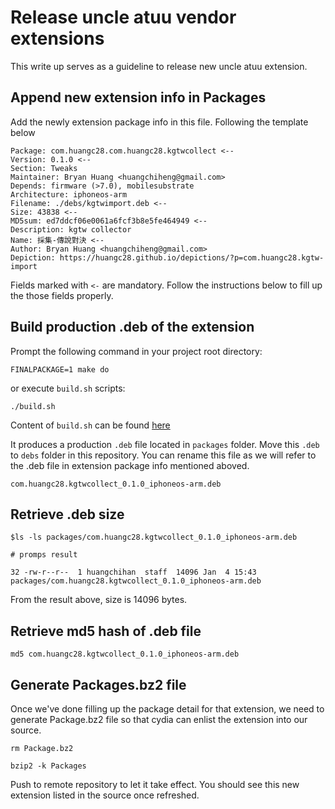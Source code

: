 # Release uncle atuu vendor extensions

This write up serves as a guideline to release new uncle atuu extension.

## Append new extension info in Packages

Add the newly extension package info in this file. Following the template below

```
Package: com.huangc28.com.huangc28.kgtwcollect <--
Version: 0.1.0 <--
Section: Tweaks
Maintainer: Bryan Huang <huangchiheng@gmail.com>
Depends: firmware (>7.0), mobilesubstrate
Architecture: iphoneos-arm
Filename: ./debs/kgtwimport.deb <--
Size: 43838 <--
MD5sum: ed7ddcf06e0061a6fcf3b8e5fe464949 <--
Description: kgtw collector
Name: 採集-傳說對決 <--
Author: Bryan Huang <huangchiheng@gmail.com>
Depiction: https://huangc28.github.io/depictions/?p=com.huangc28.kgtw-import
```

Fields marked with `<-` are mandatory. Follow the instructions below to fill up the those fields properly.

## Build production .deb of the extension

Prompt the following command in your project root directory:

```
FINALPACKAGE=1 make do
```

or execute `build.sh` scripts:

```
./build.sh
```

Content of `build.sh` can be found [here](https://gist.github.com/huangc28/4583c1aa6f9f8a7cbfa0414786985d27)

It produces a production `.deb` file located in `packages` folder. Move this `.deb` to `debs` folder in this repository. You can rename this file as we will refer to the .deb file in extension package info mentioned aboved.

```
com.huangc28.kgtwcollect_0.1.0_iphoneos-arm.deb
```

## Retrieve .deb size

```
$ls -ls packages/com.huangc28.kgtwcollect_0.1.0_iphoneos-arm.deb

# promps result

32 -rw-r--r--  1 huangchihan  staff  14096 Jan  4 15:43 packages/com.huangc28.kgtwcollect_0.1.0_iphoneos-arm.deb
```

From the result above, size is 14096 bytes.

## Retrieve md5 hash of .deb file

```
md5 com.huangc28.kgtwcollect_0.1.0_iphoneos-arm.deb

```

## Generate Packages.bz2 file

Once we've done filling up the package detail for that extension, we need to generate Package.bz2 file so that cydia can enlist the extension into our source.


```
rm Package.bz2

bzip2 -k Packages
```

Push to remote repository to let it take effect. You should see this new extension listed in the source once refreshed.









